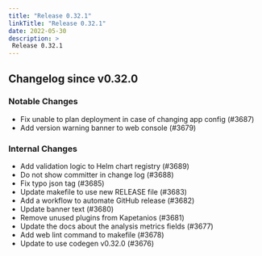 ```yaml
---
title: "Release 0.32.1"
linkTitle: "Release 0.32.1"
date: 2022-05-30
description: >
 Release 0.32.1
---
```


## Changelog since v0.32.0

### Notable Changes

* Fix unable to plan deployment in case of changing app config (#3687)
* Add version warning banner to web console (#3679)

### Internal Changes
* Add validation logic to Helm chart registry (#3689)
* Do not show committer in change log (#3688)
* Fix typo json tag (#3685)
* Update makefile to use new RELEASE file (#3683)
* Add a workflow to automate GitHub release (#3682)
* Update banner text (#3680)
* Remove unused plugins from Kapetanios (#3681)
* Update the docs about the analysis metrics fields (#3677)
* Add web lint command to makefile (#3678)
* Update to use codegen v0.32.0 (#3676)

